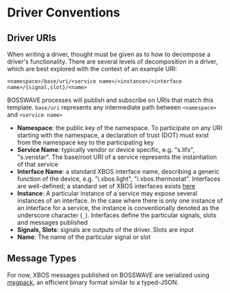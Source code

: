 # Driver Conventions

## Driver URIs

When writing a driver, thought must be given as to how to decompose a driver's functionality. There are several levels of decomposition in a driver, which are best explored with the context of an example URI:

```
<namespace>/base/uri/<service name>/<instance>/<interface name>/{signal,slot}/<name>
```

BOSSWAVE processes will publish and subscribe on URIs that match this template. `base/uri` represents any intermediate path between `<namespace>` and `<service name>`

* **Namespace**: the public key of the namespace. To participate on any URI starting with the namespace, a declaration of trust (DOT) must exist from the namespace key to the participating key
* **Service Name**: typically vendor or device specific, e.g. "s.lifx", "s.venstar". The base/root URI of a service represents the instantiation of that service
* **Interface Name**: a standard XBOS interface name, describing a generic function of the device, e.g. "i.xbos.light", "i.xbos.thermostat". Interfaces are well-defined; a standard set of XBOS interfaces exists [here](https://docs.xbos.io/driver_interfaces.html)
* **Instance**: A particular instance of a service may expose several instances of an interface. In the case where there is only one instance of an interface for a service, the instance is conventionally denoted as the underscore character (`_`). Interfaces define the particular signals, slots and messages published
* **Signals, Slots**: signals are outputs of the driver. Slots are input
* **Name**: The name of the particular signal or slot

## Message Types

For now, XBOS messages published on BOSSWAVE are serialized using [msgpack](http://msgpack.org/index.html), an efficient binary format similar to a typed-JSON.
